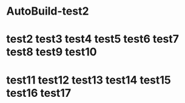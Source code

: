 # AutoBuild-test2
# test2 test3 test4 test5 test6 test7 test8 test9 test10
# test11 test12 test13 test14 test15 test16 test17
